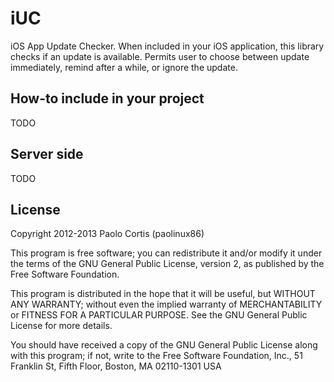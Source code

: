 iUC
===

iOS App Update Checker.
When included in your iOS application, this library checks if an update is available.
Permits user to choose between update immediately, remind after a while, or ignore the update.


How-to include in your project
------------------------------
TODO


Server side
-----------
TODO


License
-------

  Copyright 2012-2013  Paolo Cortis (paolinux86)

  This program is free software; you can redistribute it and/or modify
  it under the terms of the GNU General Public License, version 2, as 
  published by the Free Software Foundation.

  This program is distributed in the hope that it will be useful,
  but WITHOUT ANY WARRANTY; without even the implied warranty of
  MERCHANTABILITY or FITNESS FOR A PARTICULAR PURPOSE.  See the
  GNU General Public License for more details.

  You should have received a copy of the GNU General Public License
  along with this program; if not, write to the Free Software
  Foundation, Inc., 51 Franklin St, Fifth Floor, Boston, MA  02110-1301  USA
